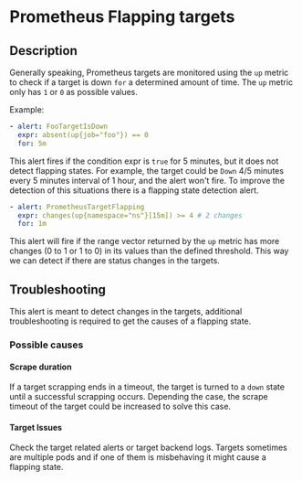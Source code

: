 # Prometheus Flapping targets

## Description

Generally speaking, Prometheus targets are monitored using the `up` metric to check if a target is down `for` a determined amount of time.
The `up` metric only has `1` or `0` as possible values.

Example:

```yaml
- alert: FooTargetIsDown
  expr: absent(up{job="foo"}) == 0
  for: 5m
```

This alert fires if the condition expr is `true` for 5 minutes, but it does not detect flapping states. For example, the target could be `Down` 4/5 minutes every 5 minutes interval
of 1 hour, and the alert won't fire. To improve the detection of this situations there is a flapping state detection alert.

```yaml
- alert: PrometheusTargetFlapping
  expr: changes(up{namespace="ns"}[15m]) >= 4 # 2 changes
  for: 1m
```

This alert will fire if the range vector returned by the `up` metric has more changes (0 to 1 or 1 to 0) in its values than the defined threshold. This way we can detect if there
are status changes in the targets.

## Troubleshooting

This alert is meant to detect changes in the targets, additional troubleshooting is required to get the causes of a flapping state.

### Possible causes

#### Scrape duration

If a target scrapping ends in a timeout, the target is turned to a `down` state until a successful scrapping occurs. Depending the case, the scrape timeout of the target could be increased
to solve this case.

#### Target Issues

Check the target related alerts or target backend logs. Targets sometimes are multiple pods and if one of them is misbehaving it might cause a flapping state.
